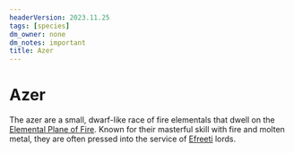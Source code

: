 ```yaml
---
headerVersion: 2023.11.25
tags: [species]
dm_owner: none
dm_notes: important
title: Azer
---
```

# Azer

The azer are a small, dwarf-like race of fire elementals that dwell on the [Elemental Plane of Fire](<../../cosmology/energy-realms/elemental-plane-of-fire.md>). Known for their masterful skill with fire and molten metal, they are often pressed into the service of [Efreeti](<./efreeti.md>) lords. 
